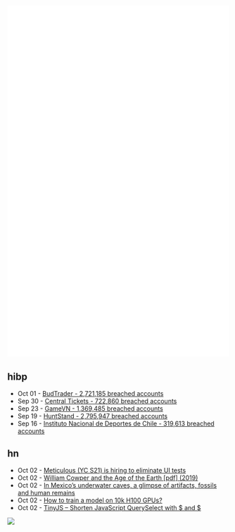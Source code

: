 ![Metrics](https://raw.githubusercontent.com/phixion/phixion/master/metrics.svg)

## hibp

<!--
for https://github.com/phixion/phixion/blob/main/.github/workflows/feeds.yml
-->
<!--START_SECTION:haveibeenpwnd-->
- Oct 01 - [BudTrader - 2,721,185 breached accounts](https://haveibeenpwned.com/PwnedWebsites#BudTrader)
- Sep 30 - [Central Tickets - 722,860 breached accounts](https://haveibeenpwned.com/PwnedWebsites#CentralTickets)
- Sep 23 - [GameVN - 1,369,485 breached accounts](https://haveibeenpwned.com/PwnedWebsites#GameVN)
- Sep 19 - [HuntStand - 2,795,947 breached accounts](https://haveibeenpwned.com/PwnedWebsites#HuntStand)
- Sep 16 - [Instituto Nacional de Deportes de Chile - 319,613 breached accounts](https://haveibeenpwned.com/PwnedWebsites#InstitutoNacionalDeDeportesDeChile)
<!--END_SECTION:haveibeenpwnd-->

## hn

<!--
for https://github.com/phixion/phixion/blob/main/.github/workflows/feeds.yml
-->
<!--START_SECTION:hn-->
- Oct 02 - [Meticulous (YC S21) is hiring to eliminate UI tests](https://news.ycombinator.com/item?id=41724950)
- Oct 02 - [William Cowper and the Age of the Earth [pdf] (2019)](https://www.charlespetzold.com/essays/WilliamCowperAndTheAgeOfTheEarth.pdf)
- Oct 02 - [In Mexico’s underwater caves, a glimpse of artifacts, fossils and human remains](https://www.smithsonianmag.com/travel/divers-in-mexicos-underwater-caves-get-a-glimpse-of-rarely-seen-artifacts-fossils-and-human-remains-180985159/)
- Oct 02 - [How to train a model on 10k H100 GPUs?](https://soumith.ch/blog/2024-10-02-training-10k-scale.md.html)
- Oct 02 - [TinyJS – Shorten JavaScript QuerySelect with $ and $](https://github.com/victorqribeiro/TinyJS)
<!--END_SECTION:hn-->

<!--
for https://yhype.me
-->
![](https://hit.yhype.me/github/profile?user_id=13013670)

